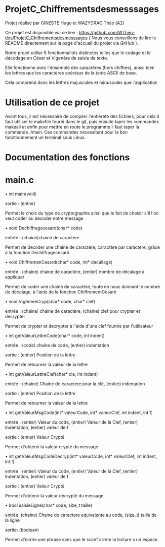 # ProjetC_Chiffrementsdesmesssages
Projet réalisé par GINESTE Hugo et WAZYDRAG Théo (A2)

Ce projet est disponible via ce lien : https://github.com/WTheo-dev/ProjetC_Chiffrementsdesmesssages ( Nous vous conseillons de lire le README directement sur la page d'accueil du projet via GitHub ).

Notre projet utilise 5 fonctionnalités distinctes telles que le codage et le décodage en César et Vigenère de saisie de texte.

Elle fonctionne avec l'ensemble des caractères (hors chiffres), aussi bien les lettres que les caractères spéciaux de la table ASCII de base.

Cela comprend donc les lettres majuscules et minuscules que l'application 

# Utilisation de ce projet

Avant tous, il est nécessaire de compiler l'entièreté des fichiers, pour cela il faut utiliser le makefile fourni dans le git, puis ensuite taper les commandes makeall et enfin pour mettre en route le programme il faut taper la commande ./main. Ces commandes nécessitent pour le bon fonctionnement un terminal sous Linux.

# Documentation des fonctions

# main.c

• int main(void)

sortie : (entier) 

Permet le choix du type de cryptographie ainsi que le fait de choisir s'il l'on veut coder ou decoder notre message

• void Dechiffragecesard(char* code)

entrée : (chaine)chaine de caractère

Permet de decoder une chaine de caractère, caractère par caractère, grâce à la fonction Dechiffragecesard.

• void ChiffremenCesard(char* code, int* decallage)

entrée :  (chaine) chaine de caractère, (entier) nombre de décalage à appliquer 

Permet de coder une chaîne de caractère, toute en nous donnant le nombre de décalage, à l'aide de la fonction ChiffrementCesard

• void VigenereCryp(char* code, char* clef)

entrée : (chaine) chaine de caractère, (chaine) clef pour crypter et decrypter

Permet de crypter et decrypter à l'aide d'une clef fournie par l'utilisateur

•  int getValeurLettreCode(char* code, int indent)

entrée : (code) chaine de code, (entier) indentation 

sortie : (entier) Position de la lettre 

Permet de retourner la valeur de la lettre 

• int getValeurLettreClef(char* cle, int indent)

entrée : (chaine) Chaine de caractere pour la clé, (entier) indentation 

sortie : (entier) Position de la lettre 

Permet de retourner la valeur de la lettre

• int getValeurMsgCode(int* valeurCode, int* valeurClef, int indent, int f)

entrée : (entier) Valeur du code, (entier) Valeur de la Clef, (entier) Indentation, (entier) valeur de f

sortie : (entier) Valeur Crypté

Permet d'obtenir la valeur crypté du message

• int getValeurMsgCodeDecryp(int* valeurCode, int* valeurClef, int indent, int f)

entrée : (entier) Valeur du code, (entier) Valeur de la Clef, (entier) Indentation, (entier) valeur de f

sortie : (entier) Valeur Crypté

Permet d'obtenir la valeur décrypté du message

• bool saisieLigne(char* code, size_t taille)

entrée: (chaine) Chaine de caractere equivalente au code, (size_t) taille de la ligne

sortie: (boolean)

Permet d'ecrire une phrase sans que le scanf arrete la lecture a un espace.
















